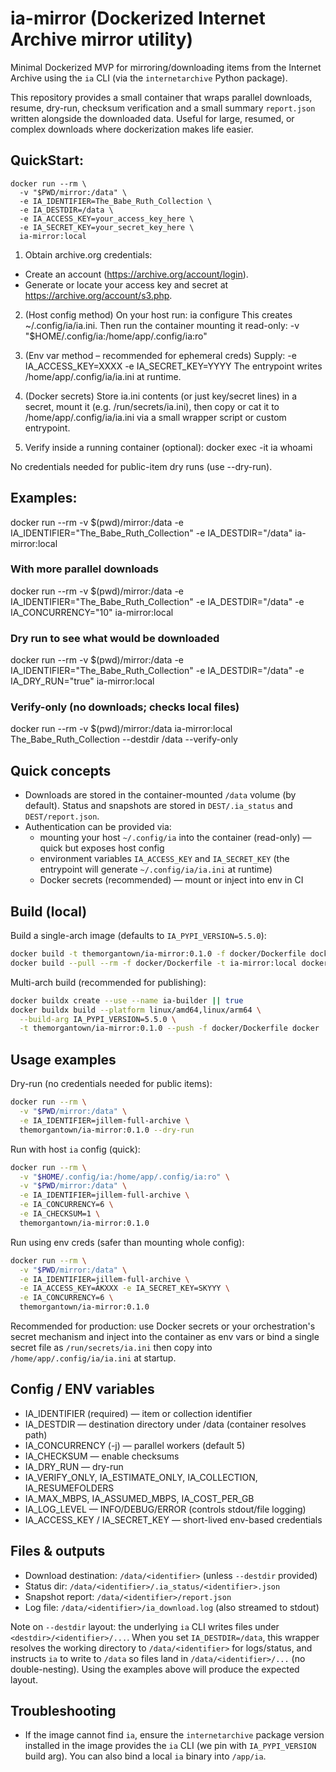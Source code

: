 # ia-mirror (Dockerized Internet Archive mirror utility)

Minimal Dockerized MVP for mirroring/downloading items from the Internet Archive using the `ia` CLI (via the `internetarchive` Python package).

This repository provides a small container that wraps parallel downloads, resume, dry-run, checksum verification and a small summary `report.json` written alongside the downloaded data. Useful for large, resumed, or complex downloads where dockerization makes life easier. 

## QuickStart:

```
docker run --rm \
  -v "$PWD/mirror:/data" \
  -e IA_IDENTIFIER=The_Babe_Ruth_Collection \
  -e IA_DESTDIR=/data \
  -e IA_ACCESS_KEY=your_access_key_here \
  -e IA_SECRET_KEY=your_secret_key_here \
  ia-mirror:local
```

1. Obtain archive.org credentials:
  - Create an account (https://archive.org/account/login).
  - Generate or locate your access key and secret at https://archive.org/account/s3.php.

2. (Host config method) On your host run:
  ia configure
  This creates ~/.config/ia/ia.ini. Then run the container mounting it read-only:
  -v "$HOME/.config/ia:/home/app/.config/ia:ro"

3. (Env var method – recommended for ephemeral creds) Supply:
  -e IA_ACCESS_KEY=XXXX -e IA_SECRET_KEY=YYYY
  The entrypoint writes /home/app/.config/ia/ia.ini at runtime.

4. (Docker secrets) Store ia.ini contents (or just key/secret lines) in a secret, mount it (e.g. /run/secrets/ia.ini), then copy or cat it to /home/app/.config/ia/ia.ini via a small wrapper script or custom entrypoint.

5. Verify inside a running container (optional):
  docker exec -it <container> ia whoami

No credentials needed for public-item dry runs (use --dry-run).  

## Examples:

docker run --rm -v $(pwd)/mirror:/data -e IA_IDENTIFIER="The_Babe_Ruth_Collection" -e IA_DESTDIR="/data" ia-mirror:local

### With more parallel downloads
docker run --rm -v $(pwd)/mirror:/data -e IA_IDENTIFIER="The_Babe_Ruth_Collection" -e IA_DESTDIR="/data" -e IA_CONCURRENCY="10" ia-mirror:local

### Dry run to see what would be downloaded
docker run --rm -v $(pwd)/mirror:/data -e IA_IDENTIFIER="The_Babe_Ruth_Collection" -e IA_DESTDIR="/data" -e IA_DRY_RUN="true" ia-mirror:local

### Verify-only (no downloads; checks local files)
docker run --rm -v $(pwd)/mirror:/data ia-mirror:local The_Babe_Ruth_Collection --destdir /data --verify-only

## Quick concepts
- Downloads are stored in the container-mounted `/data` volume (by default). Status and snapshots are stored in `DEST/.ia_status` and `DEST/report.json`.
- Authentication can be provided via:
  - mounting your host `~/.config/ia` into the container (read-only) — quick but exposes host config
  - environment variables `IA_ACCESS_KEY` and `IA_SECRET_KEY` (the entrypoint will generate `~/.config/ia/ia.ini` at runtime)
  - Docker secrets (recommended) — mount or inject into env in CI

## Build (local)

Build a single-arch image (defaults to `IA_PYPI_VERSION=5.5.0`):

```bash
docker build -t themorgantown/ia-mirror:0.1.0 -f docker/Dockerfile docker
docker build --pull --rm -f docker/Dockerfile -t ia-mirror:local docker
```

Multi-arch build (recommended for publishing):

```bash
docker buildx create --use --name ia-builder || true
docker buildx build --platform linux/amd64,linux/arm64 \
  --build-arg IA_PYPI_VERSION=5.5.0 \
  -t themorgantown/ia-mirror:0.1.0 --push -f docker/Dockerfile docker
```

## Usage examples

Dry-run (no credentials needed for public items):

```bash
docker run --rm \
  -v "$PWD/mirror:/data" \
  -e IA_IDENTIFIER=jillem-full-archive \
  themorgantown/ia-mirror:0.1.0 --dry-run
```

Run with host `ia` config (quick):

```bash
docker run --rm \
  -v "$HOME/.config/ia:/home/app/.config/ia:ro" \
  -v "$PWD/mirror:/data" \
  -e IA_IDENTIFIER=jillem-full-archive \
  -e IA_CONCURRENCY=6 \
  -e IA_CHECKSUM=1 \
  themorgantown/ia-mirror:0.1.0
```

Run using env creds (safer than mounting whole config):

```bash
docker run --rm \
  -v "$PWD/mirror:/data" \
  -e IA_IDENTIFIER=jillem-full-archive \
  -e IA_ACCESS_KEY=AKXXX -e IA_SECRET_KEY=SKYYY \
  -e IA_CONCURRENCY=6 \
  themorgantown/ia-mirror:0.1.0
```

Recommended for production: use Docker secrets or your orchestration's secret mechanism and inject into the container as env vars or bind a single secret file as `/run/secrets/ia.ini` then copy into `/home/app/.config/ia/ia.ini` at startup.

## Config / ENV variables
- IA_IDENTIFIER (required) — item or collection identifier
- IA_DESTDIR — destination directory under /data (container resolves path)
- IA_CONCURRENCY (-j) — parallel workers (default 5)
- IA_CHECKSUM — enable checksums
- IA_DRY_RUN — dry-run
- IA_VERIFY_ONLY, IA_ESTIMATE_ONLY, IA_COLLECTION, IA_RESUMEFOLDERS
- IA_MAX_MBPS, IA_ASSUMED_MBPS, IA_COST_PER_GB
- IA_LOG_LEVEL — INFO/DEBUG/ERROR (controls stdout/file logging)
- IA_ACCESS_KEY / IA_SECRET_KEY — short-lived env-based credentials

 
## Files & outputs
- Download destination: `/data/<identifier>` (unless `--destdir` provided)
- Status dir: `/data/<identifier>/.ia_status/<identifier>.json`
- Snapshot report: `/data/<identifier>/report.json`
- Log file: `/data/<identifier>/ia_download.log` (also streamed to stdout)

Note on `--destdir` layout: the underlying `ia` CLI writes files under `<destdir>/<identifier>/...`. When you set `IA_DESTDIR=/data`, this wrapper resolves the working directory to `/data/<identifier>` for logs/status, and instructs `ia` to write to `/data` so files land in `/data/<identifier>/...` (no double-nesting). Using the examples above will produce the expected layout.

## Troubleshooting
- If the image cannot find `ia`, ensure the `internetarchive` package version installed in the image provides the `ia` CLI (we pin with `IA_PYPI_VERSION` build arg). You can also bind a local `ia` binary into `/app/ia`.
